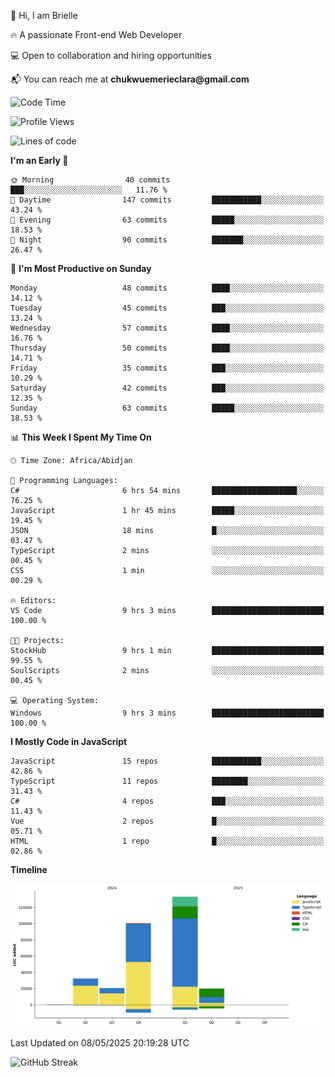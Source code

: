 <div align="left">
  <p>👋 Hi, I am Brielle</p>
  <p>🔥 A passionate Front-end Web Developer</p>
  <p>💻 Open to collaboration and hiring opportunities</p>
  <p>📬 You can reach me at <strong>chukwuemerieclara@gmail.com</strong></p>
</div>


 
 <!--START_SECTION:waka-->
![Code Time](http://img.shields.io/badge/Code%20Time-614%20hrs%2046%20mins-blue)

![Profile Views](http://img.shields.io/badge/Profile%20Views-0-blue)

![Lines of code](https://img.shields.io/badge/From%20Hello%20World%20I%27ve%20Written-305.8%20thousand%20lines%20of%20code-blue)

**I'm an Early 🐤** 

```text
🌞 Morning                40 commits          ███░░░░░░░░░░░░░░░░░░░░░░   11.76 % 
🌆 Daytime                147 commits         ███████████░░░░░░░░░░░░░░   43.24 % 
🌃 Evening                63 commits          █████░░░░░░░░░░░░░░░░░░░░   18.53 % 
🌙 Night                  90 commits          ███████░░░░░░░░░░░░░░░░░░   26.47 % 
```
📅 **I'm Most Productive on Sunday** 

```text
Monday                   48 commits          ████░░░░░░░░░░░░░░░░░░░░░   14.12 % 
Tuesday                  45 commits          ███░░░░░░░░░░░░░░░░░░░░░░   13.24 % 
Wednesday                57 commits          ████░░░░░░░░░░░░░░░░░░░░░   16.76 % 
Thursday                 50 commits          ████░░░░░░░░░░░░░░░░░░░░░   14.71 % 
Friday                   35 commits          ███░░░░░░░░░░░░░░░░░░░░░░   10.29 % 
Saturday                 42 commits          ███░░░░░░░░░░░░░░░░░░░░░░   12.35 % 
Sunday                   63 commits          █████░░░░░░░░░░░░░░░░░░░░   18.53 % 
```


📊 **This Week I Spent My Time On** 

```text
🕑︎ Time Zone: Africa/Abidjan

💬 Programming Languages: 
C#                       6 hrs 54 mins       ███████████████████░░░░░░   76.25 % 
JavaScript               1 hr 45 mins        █████░░░░░░░░░░░░░░░░░░░░   19.45 % 
JSON                     18 mins             █░░░░░░░░░░░░░░░░░░░░░░░░   03.47 % 
TypeScript               2 mins              ░░░░░░░░░░░░░░░░░░░░░░░░░   00.45 % 
CSS                      1 min               ░░░░░░░░░░░░░░░░░░░░░░░░░   00.29 % 

🔥 Editors: 
VS Code                  9 hrs 3 mins        █████████████████████████   100.00 % 

🐱‍💻 Projects: 
StockHub                 9 hrs 1 min         █████████████████████████   99.55 % 
SoulScripts              2 mins              ░░░░░░░░░░░░░░░░░░░░░░░░░   00.45 % 

💻 Operating System: 
Windows                  9 hrs 3 mins        █████████████████████████   100.00 % 
```

**I Mostly Code in JavaScript** 

```text
JavaScript               15 repos            ███████████░░░░░░░░░░░░░░   42.86 % 
TypeScript               11 repos            ████████░░░░░░░░░░░░░░░░░   31.43 % 
C#                       4 repos             ███░░░░░░░░░░░░░░░░░░░░░░   11.43 % 
Vue                      2 repos             █░░░░░░░░░░░░░░░░░░░░░░░░   05.71 % 
HTML                     1 repo              █░░░░░░░░░░░░░░░░░░░░░░░░   02.86 % 
```



**Timeline**

![Lines of Code chart](https://raw.githubusercontent.com/Brielle28/Brielle28/main/assets/bar_graph.png)


 Last Updated on 08/05/2025 20:19:28 UTC
<!--END_SECTION:waka-->

![GitHub Streak](https://github-readme-streak-stats.herokuapp.com/?user=Brielle28)



